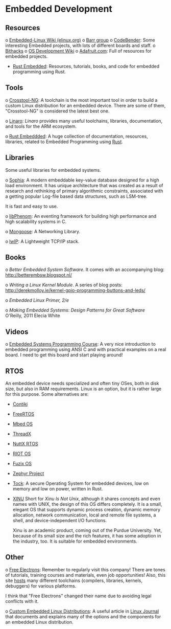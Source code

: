 Embedded Development
====================

## Resources

 o [Embedded-Linux Wiki (elinux.org)][elinux]
 o [Barr group][barr]
 o [CodeBender][codebender]:
   Some interesting Embedded projects, with lots of different boards and staff.
 o [Bithacks](https://graphics.stanford.edu/~seander/bithacks.html)
 o [OS Development Wiki](http://wiki.osdev.org/Main_Page)
 o [Adafruit.com](https://adafruit.com):
   Full of resources for embedded projects.
 - [Rust Embedded](https://github.com/rust-embedded):
   Resources, tutorials, books, and code for embedded programming using Rust.


## Tools

 o [Crosstool-NG](http://crosstool-ng.github.io/):
   A toolchain is the most important tool in order to build a custom Linux
   distribution for an embedded device.  There are some of them, "Crosstool-NG"
   is considered the latest best one.

 o [Linaro][linaro]:
   _Linaro_ provides many useful toolchains, libraries, documentation, and tools
   for the ARM ecosystem.

 o [Rust Embeddded](https://github.com/rust-embedded):
   A huge collection of documentation, resources, libraries, related to Embedded
   Programming using [Rust](https://www.rust-lang.org/).


## Libraries

Some useful libraries for embedded systems.

 o [Sophia][sophia]:
   A modern embeddable key-value database designed for a high load environment.
   It has unique architecture that was created as a result of research and
   rethinking of primary algorithmic constraints, associated with a getting
   popular Log-file based data structures, such as LSM-tree.

   It is fast and easy to use.

 o [libPhenom][libphenom]:
   An eventing framework for building high performance and high scalability
   systems in C.

 o [Mongoose](https://docs.cesanta.com/mongoose/master/):
   A Networking Library.

 o [lwIP](https://savannah.nongnu.org/projects/lwip/):
   A Lightweight TCP/IP stack.


## Books

 o _Better Embedded System Software_.  It comes with an accompanying blog:
   <http://betterembsw.blogspot.nl/>

 o _Writing a Linux Kernel Module_.  A series of blog posts:
   <http://derekmolloy.ie/kernel-gpio-programming-buttons-and-leds/>

 o _Embedded Linux Primer, 2/e_

 o _Making Embedded Systems: Design Patterns for Great Software_  
   O'Reilly, 2011
   Elecia White


## Videos

 o [Embedded Systems Programming Course][course]:
   A very nice introduction to embedded programming using ANSI C and with practical examples
   on a real board.  I need to get this board and start playing around!


## RTOS

An embedded device needs specialized and often tiny OSes, both in disk size, but
also in RAM requirements.  Linux is an option, but it is rather large for this
purpose.  Some alternatives are:

 - [Contiki](http://www.contiki-os.org/)

 - [FreeRTOS](http://www.freertos.org/)

 - [Mbed OS](http://www.mbed.com/en/platform/mbed-os/)

 - [ThreadX](http://rtos.com/products/threadx/)

 - [NuttX RTOS](http://www.nuttx.org/)

 - [RIOT OS](http://riot-os.org/)

 - [Fuzix OS](http://www.fuzix.org/)

 - [Zephyr Project](https://www.zephyrproject.org/)

 - [Tock](https://www.tockos.org/):
   A secure Operating System for embedded devices, low on memory and low on
   power, written in Rust.

 - [XINU](https://xinu.cs.purdue.edu/)
   Short for _Xinu Is Not Unix_, although it shares concepts and even names with
   UNIX, the design of this OS differs completely.  It is a small, elegant OS
   that supports dynamic process creation, dynamic memory allocation, network
   communication, local and remote file systems, a shell, and device-independent
   I/O functions.

   Xinu is an academic product, coming out of the Purdue University.
   Yet, because of its small size and the rich features, it has some adoption in
   the industry, too.  It is suitable for embedded environments.


## Other

 o [Free Electrons][electrons]:
   Remember to regularly visit this company!  There are tones of tutorials, training courses
   and materials, even job opportunities!  Also, this site [hosts][electron-tools] many different
   toolchains (compilers, libraries, kernels, debuggers) for various platforms.

   I think that "Free Electrons" changed their name due to avoiding legal conflicts with it.

 o [Custom Embedded Linux Distributions](https://www.linuxjournal.com/content/custom-embedded-linux-distributions):
   A useful article in [Linux Journal](https://www.linuxjournal.com/) that
   documents and explains many of the options and the components for an
   embedded Linux distribution.


[elinux]:	http://elinux.org/
[sophia]:	http://sphia.org/
[libphenom]:	http://facebook.github.io/libphenom/
[course]:	https://www.youtube.com/playlist?list=PLPW8O6W-1chwyTzI3BHwBLbGQoPFxPAPM
[barr]:		http://www.barrgroup.com/Embedded-Systems/How-To/RTOS-Selection
[electrons]:	http://free-electrons.com/
[electron-tools]: http://toolchains.free-electrons.com/
[codebender]:	http://blog.codebender.cc/
[linaro]:	https://www.linaro.org/

